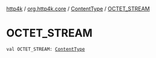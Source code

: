 [http4k](../../index.md) / [org.http4k.core](../index.md) / [ContentType](index.md) / [OCTET_STREAM](./-o-c-t-e-t_-s-t-r-e-a-m.md)

# OCTET_STREAM

`val OCTET_STREAM: `[`ContentType`](index.md)